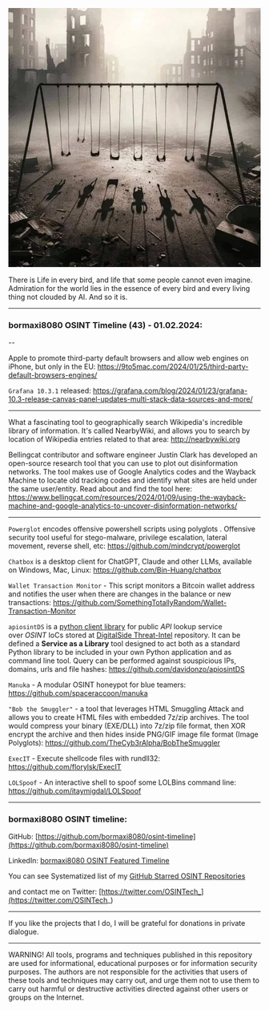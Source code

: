 ![alt text](img/43.jpg)

There is Life in every bird, and life that some people cannot even imagine. Admiration for the world lies in the essence of every bird and every living thing not clouded by AI. And so it is.

----
### bormaxi8080 OSINT Timeline (43) - 01.02.2024:

--

Apple to promote third-party default browsers and allow web engines on iPhone, but only in the EU: https://9to5mac.com/2024/01/25/third-party-default-browsers-engines/

```Grafana 10.3.1``` released: https://grafana.com/blog/2024/01/23/grafana-10.3-release-canvas-panel-updates-multi-stack-data-sources-and-more/

----

What a fascinating tool to geographically search Wikipedia's incredible library of information. It's called NearbyWiki, and allows you to search by location of Wikipedia entries related to that area: http://nearbywiki.org

Bellingcat contributor and software engineer Justin Clark has developed an open-source research tool that you can use to plot out disinformation networks. The tool makes use of Google Analytics codes and the Wayback Machine to locate old tracking codes and identify what sites are held under the same user/entity. Read about and find the tool here: https://www.bellingcat.com/resources/2024/01/09/using-the-wayback-machine-and-google-analytics-to-uncover-disinformation-networks/

----

```Powerglot``` encodes offensive powershell scripts using polyglots . Offensive security tool useful for stego-malware, privilege escalation, lateral movement, reverse shell, etc: https://github.com/mindcrypt/powerglot

```Chatbox``` is a desktop client for ChatGPT, Claude and other LLMs, available on Windows, Mac, Linux: https://github.com/Bin-Huang/chatbox

```Wallet Transaction Monitor``` - This script monitors a Bitcoin wallet address and notifies the user when there are changes in the balance or new transactions: https://github.com/SomethingTotallyRandom/Wallet-Transaction-Monitor

```apiosintDS``` is a [python client library](https://github.com/davidonzo/apiosintDS) for public _API_ lookup service over _OSINT_ IoCs stored at [DigitalSide Threat-Intel](https://osint.digitalside.it/) repository. It can be defined a **Service as a Library** tool designed to act both as a standard Python library to be included in your own Python application and as command line tool. Query can be performed against souspicious IPs, domains, urls and file hashes: https://github.com/davidonzo/apiosintDS

```Manuka``` - A modular OSINT honeypot for blue teamers: https://github.com/spaceraccoon/manuka

```"Bob the Smuggler"``` - a tool that leverages HTML Smuggling Attack and allows you to create HTML files with embedded 7z/zip archives. The tool would compress your binary (EXE/DLL) into 7z/zip file format, then XOR encrypt the archive and then hides inside PNG/GIF image file format (Image Polyglots): https://github.com/TheCyb3rAlpha/BobTheSmuggler

```ExecIT``` - Execute shellcode files with rundll32: https://github.com/florylsk/ExecIT

```LOLSpoof``` - An interactive shell to spoof some LOLBins command line: https://github.com/itaymigdal/LOLSpoof

----
### bormaxi8080 OSINT timeline:

GitHub: [https://github.com/bormaxi8080/osint-timeline](https://github.com/bormaxi8080/osint-timeline)

LinkedIn: [bormaxi8080 OSINT Featured Timeline](https://www.linkedin.com/in/osintech/details/featured/)

You can see Systematized list of my [GitHub Starred OSINT Repositories](https://github.com/bormaxi8080/osint-repos-list)

and contact me on Twitter: [https://twitter.com/OSINTech_](https://twitter.com/OSINTech_)

----

If you like the projects that I do, I will be grateful for donations in private dialogue.

----

WARNING! All tools, programs and techniques published in this repository are used for informational, educational purposes or for information security purposes. The authors are not responsible for the activities that users of these tools and techniques may carry out, and urge them not to use them to carry out harmful or destructive activities directed against other users or groups on the Internet.